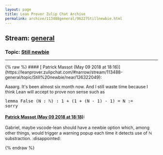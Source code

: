 ```yaml
---
layout: page
title: Lean Prover Zulip Chat Archive 
permalink: archive/113488general/96227Stillnewbie.html
---
```


## Stream: [general](https://leanprover-community.github.io/archive/113488general/index.html)
### Topic: [Still newbie](https://leanprover-community.github.io/archive/113488general/96227Stillnewbie.html)

---

<base href="https://leanprover.zulipchat.com">
{% raw %}
#### [ Patrick Massot (May 09 2018 at 18:16)](https://leanprover.zulipchat.com/#narrow/stream/113488-general/topic/Still%20newbie/near/126322049):
<p>Aaaarg. It's been almost six month now. And I still waste time because I think Lean will accept to prove non sense such as</p>
<div class="codehilite"><pre><span></span><span class="kn">lemma</span> <span class="n">False</span> <span class="o">(</span><span class="n">N</span> <span class="o">:</span> <span class="bp">ℕ</span><span class="o">)</span> <span class="o">:</span> <span class="mi">1</span> <span class="bp">+</span> <span class="o">(</span><span class="mi">1</span> <span class="bp">+</span> <span class="o">(</span><span class="n">N</span> <span class="bp">-</span> <span class="mi">1</span><span class="o">)</span> <span class="bp">-</span> <span class="mi">1</span><span class="o">)</span> <span class="bp">=</span> <span class="n">N</span> <span class="o">:=</span>
<span class="n">sorry</span>
</pre></div>

#### [ Patrick Massot (May 09 2018 at 18:18)](https://leanprover.zulipchat.com/#narrow/stream/113488-general/topic/Still%20newbie/near/126322126):
<p>Gabriel, maybe vscode-lean should have a newbie option which, among other things, would trigger a warning popup each time it detects use of ℕ substraction. <span class="emoji emoji-1f61e" title="disappointed">:disappointed:</span></p>


{% endraw %}
